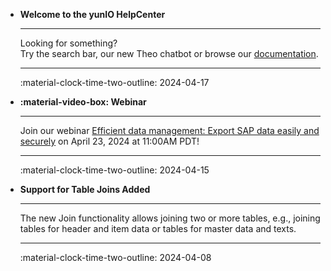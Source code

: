 <div class="grid cards" markdown>


-   **Welcome to the yunIO HelpCenter**

    ---

    Looking for something?<br> Try the search bar, our new Theo chatbot  or browse our [documentation](documentation/introduction.md). 

    ---

    :material-clock-time-two-outline: 2024-04-17

-   **:material-video-box: Webinar**

    ---

    Join our webinar [Efficient data management: Export SAP data easily and securely](https://theobald-software.com/en/webinars/efficient-data-management/) on April 23, 2024 at 11:00AM PDT! 

    ---

    :material-clock-time-two-outline: 2024-04-15

-   **Support for Table Joins Added**

    ---

    The new Join functionality allows joining two or more tables, e.g., joining tables for header and item data or tables for master data and texts.

    ---

    :material-clock-time-two-outline: 2024-04-08

</div>
